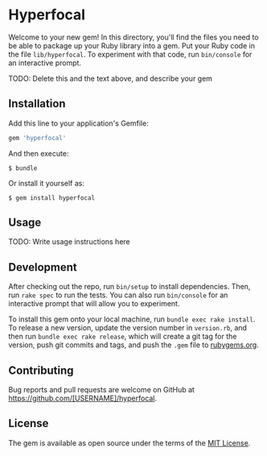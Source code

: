 # Hyperfocal

Welcome to your new gem! In this directory, you'll find the files you need to be able to package up your Ruby library into a gem. Put your Ruby code in the file `lib/hyperfocal`. To experiment with that code, run `bin/console` for an interactive prompt.

TODO: Delete this and the text above, and describe your gem

## Installation

Add this line to your application's Gemfile:

```ruby
gem 'hyperfocal'
```

And then execute:

    $ bundle

Or install it yourself as:

    $ gem install hyperfocal

## Usage

TODO: Write usage instructions here

## Development

After checking out the repo, run `bin/setup` to install dependencies. Then, run `rake spec` to run the tests. You can also run `bin/console` for an interactive prompt that will allow you to experiment.

To install this gem onto your local machine, run `bundle exec rake install`. To release a new version, update the version number in `version.rb`, and then run `bundle exec rake release`, which will create a git tag for the version, push git commits and tags, and push the `.gem` file to [rubygems.org](https://rubygems.org).

## Contributing

Bug reports and pull requests are welcome on GitHub at https://github.com/[USERNAME]/hyperfocal.


## License

The gem is available as open source under the terms of the [MIT License](http://opensource.org/licenses/MIT).

